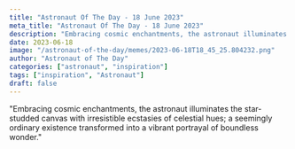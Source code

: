 ```yaml
---
title: "Astronaut Of The Day - 18 June 2023"
meta_title: "Astronaut Of The Day - 18 June 2023"
description: "Embracing cosmic enchantments, the astronaut illuminates the star-studded canvas with irresistible ecstasies of celestial hues; a seemingly ordinary existence transformed into a vibrant portrayal of boundless wonder."
date: 2023-06-18
image: "/astronaut-of-the-day/memes/2023-06-18T18_45_25.804232.png"
author: "Astronaut of The Day"
categories: ["astronaut", "inspiration"]
tags: ["inspiration", "Astronaut"]
draft: false
---
```

"Embracing cosmic enchantments, the astronaut illuminates the star-studded canvas with irresistible ecstasies of celestial hues; a seemingly ordinary existence transformed into a vibrant portrayal of boundless wonder."
        